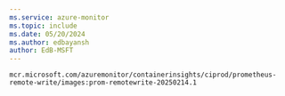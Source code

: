 ```yaml
---
ms.service: azure-monitor
ms.topic: include
ms.date: 05/20/2024
ms.author: edbayansh
author: EdB-MSFT
---
```

`mcr.microsoft.com/azuremonitor/containerinsights/ciprod/prometheus-remote-write/images:prom-remotewrite-20250214.1`

